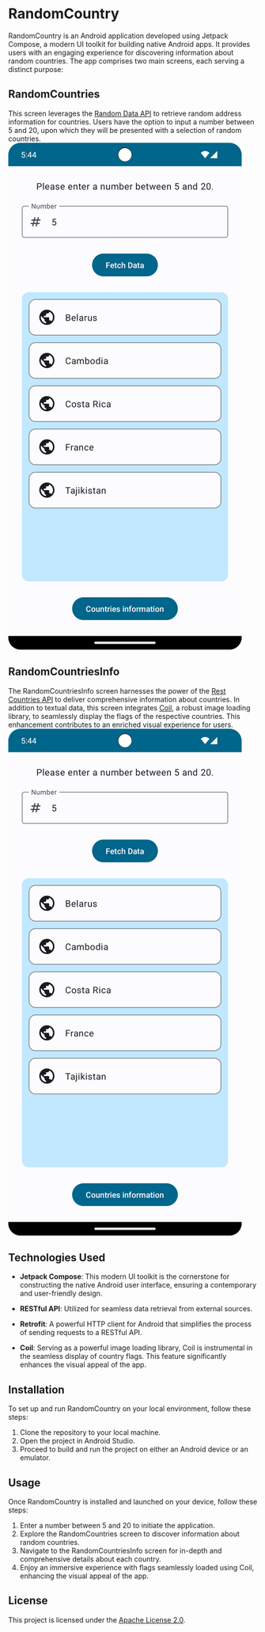 
# RandomCountry

RandomCountry is an Android application developed using Jetpack Compose, a modern UI toolkit for building native Android apps. It provides users with an engaging experience for discovering information about random countries. The app comprises two main screens, each serving a distinct purpose:

## RandomCountries

This screen leverages the [Random Data API](https://random-data-api.com/) to retrieve random address information for countries. Users have the option to input a number between 5 and 20, upon which they will be presented with a selection of random countries.
![ ](./images/random_countries_screen.png)

## RandomCountriesInfo

The RandomCountriesInfo screen harnesses the power of the [Rest Countries API](https://restcountries.com/) to deliver comprehensive information about countries. In addition to textual data, this screen integrates [Coil](https://github.com/coil-kt/coil), a robust image loading library, to seamlessly display the flags of the respective countries. This enhancement contributes to an enriched visual experience for users.
![ ](./images/random_countries_screen.png)

## Technologies Used

- **Jetpack Compose**: This modern UI toolkit is the cornerstone for constructing the native Android user interface, ensuring a contemporary and user-friendly design.

- **RESTful API**: Utilized for seamless data retrieval from external sources.

- **Retrofit**: A powerful HTTP client for Android that simplifies the process of sending requests to a RESTful API.

- **Coil**: Serving as a powerful image loading library, Coil is instrumental in the seamless display of country flags. This feature significantly enhances the visual appeal of the app.

## Installation

To set up and run RandomCountry on your local environment, follow these steps:

1. Clone the repository to your local machine.
2. Open the project in Android Studio.
3. Proceed to build and run the project on either an Android device or an emulator.

## Usage

Once RandomCountry is installed and launched on your device, follow these steps:

1. Enter a number between 5 and 20 to initiate the application.
2. Explore the RandomCountries screen to discover information about random countries.
3. Navigate to the RandomCountriesInfo screen for in-depth and comprehensive details about each country.
4. Enjoy an immersive experience with flags seamlessly loaded using Coil, enhancing the visual appeal of the app.

## License

This project is licensed under the [Apache License 2.0](./LICENSE).